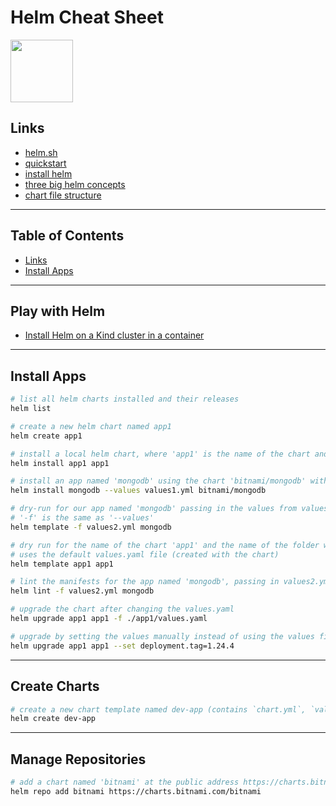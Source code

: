 # Helm Cheat Sheet

<img src="https://helm.sh/img/helm.svg" width="100">

## Links

- [helm.sh](https://helm.sh/)
- [quickstart](https://helm.sh/docs/intro/quickstart/)
- [install helm](https://helm.sh/docs/intro/install/)
- [three big helm concepts](https://helm.sh/docs/intro/using_helm/#three-big-concepts)
- [chart file structure](https://helm.sh/docs/topics/charts/#the-chart-file-structure)

---

## Table of Contents

- [Links](#links)
- [Install Apps](#install-apps)

---

## Play with Helm

- [Install Helm on a Kind cluster in a container](play_with_helm.md)

---

## Install Apps

```bash
# list all helm charts installed and their releases
helm list

# create a new helm chart named app1
helm create app1

# install a local helm chart, where 'app1' is the name of the chart and 'app1' is the folder where the chart exists
helm install app1 app1

# install an app named 'mongodb' using the chart 'bitnami/mongodb' with values passed in using file values1.yml
helm install mongodb --values values1.yml bitnami/mongodb

# dry-run for our app named 'mongodb' passing in the values from values2.yml
# '-f' is the same as '--values'
helm template -f values2.yml mongodb

# dry run for the name of the chart 'app1' and the name of the folder where our chart exits (also called 'app1') 
# uses the default values.yaml file (created with the chart)
helm template app1 app1

# lint the manifests for the app named 'mongodb', passing in values2.yml
helm lint -f values2.yml mongodb

# upgrade the chart after changing the values.yaml
helm upgrade app1 app1 -f ./app1/values.yaml

# upgrade by setting the values manually instead of using the values file
helm upgrade app1 app1 --set deployment.tag=1.24.4
```

---

## Create Charts

```bash
# create a new chart template named dev-app (contains `chart.yml`, `values.yml`, charts and templates directory)
helm create dev-app


```

---

## Manage Repositories

```bash
# add a chart named 'bitnami' at the public address https://charts.bitnami.com/bitnami
helm repo add bitnami https://charts.bitnami.com/bitnami


```

